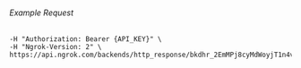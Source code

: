
###### Example Request
```curl \
-H "Authorization: Bearer {API_KEY}" \
-H "Ngrok-Version: 2" \
https://api.ngrok.com/backends/http_response/bkdhr_2EmMPj8cyMdWoyjT1n4vTMMDNke
